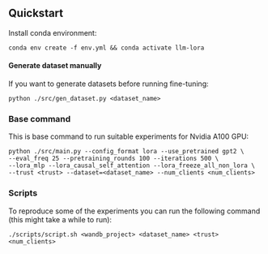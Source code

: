 ## Quickstart

Install conda environment:

```
conda env create -f env.yml && conda activate llm-lora
```

#### Generate dataset manually

If you want to generate datasets before running fine-tuning:

```
python ./src/gen_dataset.py <dataset_name>
```

### Base command

This is base command to run suitable experiments for Nvidia A100 GPU:

```
python ./src/main.py --config_format lora --use_pretrained gpt2 \
--eval_freq 25 --pretraining_rounds 100 --iterations 500 \
--lora_mlp --lora_causal_self_attention --lora_freeze_all_non_lora \
--trust <trust> --dataset=<dataset_name> --num_clients <num_clients>
```

### Scripts

To reproduce some of the experiments you can run the following command (this might take a while to run):

```
./scripts/script.sh <wandb_project> <dataset_name> <trust> <num_clients>
```



